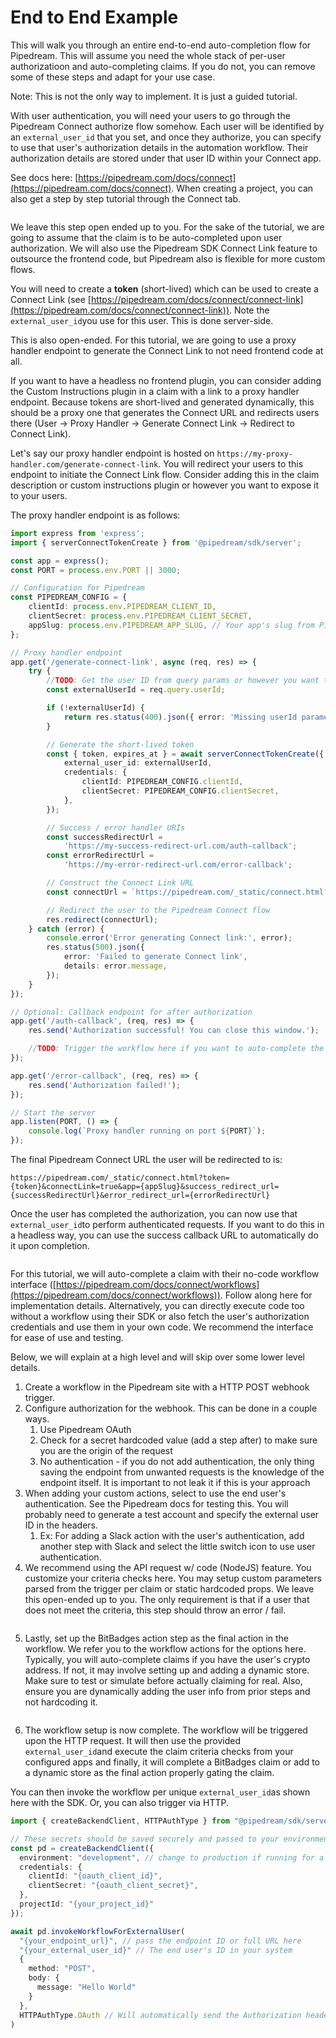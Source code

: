 # End to End Example

This will walk you through an entire end-to-end auto-completion flow for Pipedream. This will assume you need the whole stack of per-user authorizatioon and auto-completing claims. If you do not, you can remove some of these steps and adapt for your use case.

Note: This is not the only way to implement. It is just a guided tutorial.

With user authentication, you will need your users to go through the Pipedream Connect authorize flow somehow. Each user will be identified by an `external_user_id` that you set, and once they authorize, you can specify to use that user's authorization details in the automation workflow. Their authorization details are stored under that user ID within your Connect app.

See docs here: [https://pipedream.com/docs/connect](https://pipedream.com/docs/connect). When creating a project, you can also get a step by step tutorial through the Connect tab.

<figure><img src="../../../.gitbook/assets/image (2) (1) (1) (1) (1) (1) (1) (1).png" alt=""><figcaption></figcaption></figure>

We leave this step open ended up to you. For the sake of the tutorial, we are going to assume that the claim is to be auto-completed upon user authorization. We will also use the Pipedream SDK Connect Link feature to outsource the frontend code, but Pipedream also is flexible for more custom flows.

You will need to create a **token** (short-lived) which can be used to create a Connect Link (see [https://pipedream.com/docs/connect/connect-link](https://pipedream.com/docs/connect/connect-link)). Note the `external_user_id`you use for this user. This is done server-side.

This is also open-ended. For this tutorial, we are going to use a proxy handler endpoint to generate the Connect Link to not need frontend code at all.

If you want to have a headless no frontend plugin, you can consider adding the Custom Instructions plugin in a claim with a link to a proxy handler endpoint. Because tokens are short-lived and generated dynamically, this should be a proxy one that generates the Connect URL and redirects users there (User -> Proxy Handler -> Generate Connect Link -> Redirect to Connect Link).

Let's say our proxy handler endpoint is hosted on `https://my-proxy-handler.com/generate-connect-link`. You will redirect your users to this endpoint to initiate the Connect Link flow. Consider adding this in the claim description or custom instructions plugin or however you want to expose it to your users.

The proxy handler endpoint is as follows:

```typescript
import express from 'express';
import { serverConnectTokenCreate } from '@pipedream/sdk/server';

const app = express();
const PORT = process.env.PORT || 3000;

// Configuration for Pipedream
const PIPEDREAM_CONFIG = {
    clientId: process.env.PIPEDREAM_CLIENT_ID,
    clientSecret: process.env.PIPEDREAM_CLIENT_SECRET,
    appSlug: process.env.PIPEDREAM_APP_SLUG, // Your app's slug from Pipedream
};

// Proxy handler endpoint
app.get('/generate-connect-link', async (req, res) => {
    try {
        //TODO: Get the user ID from query params or however you want to identify the user
        const externalUserId = req.query.userId;

        if (!externalUserId) {
            return res.status(400).json({ error: 'Missing userId parameter' });
        }

        // Generate the short-lived token
        const { token, expires_at } = await serverConnectTokenCreate({
            external_user_id: externalUserId,
            credentials: {
                clientId: PIPEDREAM_CONFIG.clientId,
                clientSecret: PIPEDREAM_CONFIG.clientSecret,
            },
        });

        // Success / error handler URIs
        const successRedirectUrl =
            'https://my-success-redirect-url.com/auth-callback';
        const errorRedirectUrl =
            'https://my-error-redirect-url.com/error-callback';

        // Construct the Connect Link URL
        const connectUrl = `https://pipedream.com/_static/connect.html?token=${token}&connectLink=true&app=${PIPEDREAM_CONFIG.appSlug}&success_redirect_url=${successRedirectUrl}&error_redirect_url=${errorRedirectUrl}`;

        // Redirect the user to the Pipedream Connect flow
        res.redirect(connectUrl);
    } catch (error) {
        console.error('Error generating Connect link:', error);
        res.status(500).json({
            error: 'Failed to generate Connect link',
            details: error.message,
        });
    }
});

// Optional: Callback endpoint for after authorization
app.get('/auth-callback', (req, res) => {
    res.send('Authorization successful! You can close this window.');

    //TODO: Trigger the workflow here if you want to auto-complete the claim automatically (see below)
});

app.get('/error-callback', (req, res) => {
    res.send('Authorization failed!');
});

// Start the server
app.listen(PORT, () => {
    console.log(`Proxy handler running on port ${PORT}`);
});
```

The final Pipedream Connect URL the user will be redirected to is:

```
https://pipedream.com/_static/connect.html?token={token}&connectLink=true&app={appSlug}&success_redirect_url={successRedirectUrl}&error_redirect_url={errorRedirectUrl}
```

Once the user has completed the authorization, you can now use that `external_user_id`to perform authenticated requests. If you want to do this in a headless way, you can use the success callback URL to automatically do it upon completion.

<figure><img src="../../../.gitbook/assets/image (1) (1) (1) (1) (1) (1) (1) (1) (1) (1) (1) (1) (1) (1) (1) (1).png" alt=""><figcaption></figcaption></figure>

For this tutorial, we will auto-complete a claim with their no-code workflow interface ([https://pipedream.com/docs/connect/workflows](https://pipedream.com/docs/connect/workflows)). Follow along here for implementation details. Alternatively, you can directly execute code too without a workflow using their SDK or also fetch the user's authorization credentials and use them in your own code. We recommend the interface for ease of use and testing.

Below, we will explain at a high level and will skip over some lower level details.

1. Create a workflow in the Pipedream site with a HTTP POST webhook trigger.
2. Configure authorization for the webhook. This can be done in a couple ways.
   1. Use Pipedream OAuth
   2. Check for a secret hardcoded value (add a step after) to make sure you are the origin of the request
   3. No authentication - if you do not add authentication, the only thing saving the endpoint from unwanted requests is the knowledge of the endpoint itself. It is important to not leak it if this is your approach
3. When adding your custom actions, select to use the end user's authentication. See the Pipedream docs for testing this. You will probably need to generate a test account and specify the external user ID in the headers.
   1. Ex: For adding a Slack action with the user's authentication, add another step with Slack and select the little switch icon to use user authentication.
4. We recommend using the API request w/ code (NodeJS) feature. You customize your criteria checks here. You may setup custom parameters parsed from the trigger per claim or static hardcoded props. We leave this open-ended up to you. The only requirement is that if a user that does not meet the criteria, this step should throw an error / fail.

<figure><img src="../../../.gitbook/assets/image (2) (1) (1) (1) (1) (1) (1) (1) (1).png" alt=""><figcaption></figcaption></figure>

5. Lastly, set up the BitBadges action step as the final action in the workflow. We refer you to the workflow actions for the options here. Typically, you will auto-complete claims if you have the user's crypto address. If not, it may involve setting up and adding a dynamic store. Make sure to test or simulate before actually claiming for real. Also, ensure you are dynamically adding the user info from prior steps and not hardcoding it.

<figure><img src="../../../.gitbook/assets/image (3) (1) (1) (1) (1) (1).png" alt=""><figcaption></figcaption></figure>

6. The workflow setup is now complete. The workflow will be triggered upon the HTTP request. It will then use the provided `external_user_id`and execute the claim criteria checks from your configured apps and finally, it will complete a BitBadges claim or add to a dynamic store as the final action properly gating the claim.

You can then invoke the workflow per unique `external_user_id`as shown here with the SDK. Or, you can also trigger via HTTP.

```typescript
import { createBackendClient, HTTPAuthType } from "@pipedream/sdk/server";

// These secrets should be saved securely and passed to your environment
const pd = createBackendClient({
  environment: "development", // change to production if running for a test production account, or in production
  credentials: {
    clientId: "{oauth_client_id}",
    clientSecret: "{oauth_client_secret}",
  },
  projectId: "{your_project_id}"
});

await pd.invokeWorkflowForExternalUser(
  "{your_endpoint_url}", // pass the endpoint ID or full URL here
  "{your_external_user_id}" // The end user's ID in your system
  {
    method: "POST",
    body: {
      message: "Hello World"
    }
  },
  HTTPAuthType.OAuth // Will automatically send the Authorization header with a fresh token
)
```
